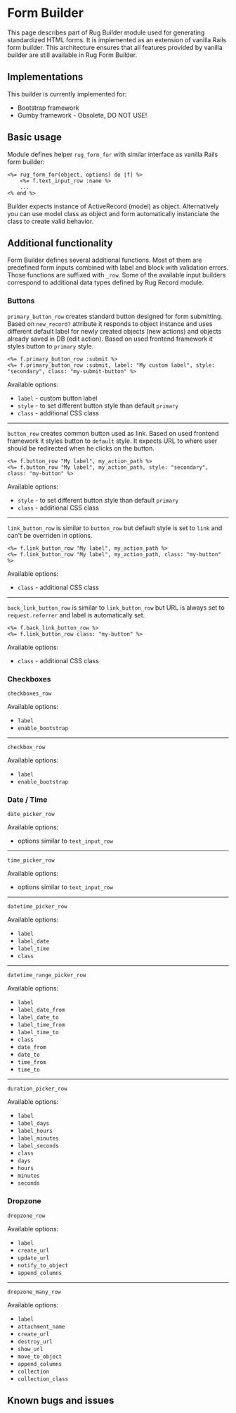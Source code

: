 # Form Builder

This page describes part of Rug Builder module used for generating standardized HTML forms. It is implemented as an extension of vanilla Rails form builder. This architecture ensures that all features provided by vanilla builder are still available in Rug Form Builder.

## Implementations

This builder is currently implemented for:

- Bootstrap framework
- Gumby framework - Obsolete, DO NOT USE!

## Basic usage

Module defines helper `rug_form_for` with similar interface as vanilla Rails form builder:

```erb
<%= rug_form_for(object, options) do |f| %>
    <%= f.text_input_row :name %>
    ...
<% end %>
```

Builder expects instance of ActiveRecord (model) as object. Alternatively you can use model class as object and form automatically instanciate the class to create valid behavior.

## Additional functionality

Form Builder defines several additional functions. Most of them are predefined form inputs combined with label and block with validation errors. Those functions are suffixed with `_row`. Some of the available input builders correspond to additional data types defined by Rug Record module. 

### Buttons

`primary_button_row` creates standard button designed for form submitting. Based on `new_record?` attribute it responds to object instance and uses different default label for newly created objects (new actions) and objects already saved in DB (edit action). Based on used frontend framework it styles button to `primary` style.

```erb
<%= f.primary_button_row :submit %>
<%= f.primary_button_row :submit, label: "My custom label", style: "secondary", class: "my-submit-button" %>
```

Available options:

- `label` - custom button label
- `style` - to set different button style than default `primary`
- `class` - additional CSS class

---

`button_row` creates common button used as link. Based on used frontend framework it styles button to `default` style. It expects URL to where user should be redirected when he clicks on the button.

```erb
<%= f.button_row "My label", my_action_path %>
<%= f.button_row "My label", my_action_path, style: "secondary", class: "my-button" %>
```

Available options:

- `style` - to set different button style than default `primary`
- `class` - additional CSS class

---

`link_button_row` is similar to `button_row` but default style is set to `link` and can't be overriden in options.

```erb
<%= f.link_button_row "My label", my_action_path %>
<%= f.link_button_row "My label", my_action_path, class: "my-button" %>
```

Available options:

- `class` - additional CSS class

---

`back_link_button_row` is similar to `link_button_row` but URL is always set to `request.referrer` and label is automatically set.

```erb
<%= f.back_link_button_row %>
<%= f.link_button_row class: "my-button" %>
```

Available options:

- `class` - additional CSS class

### Checkboxes

`checkboxes_row`

Available options:

- `label`
- `enable_bootstrap`

---

`checkbox_row`

Available options:

- `label`
- `enable_bootstrap`

### Date / Time

`date_picker_row`

Available options:

- options similar to `text_input_row`

---

`time_picker_row`

Available options:

- options similar to `text_input_row`

---

`datetime_picker_row`

Available options:

- `label`
- `label_date`
- `label_time`
- `class`

---

`datetime_range_picker_row`

Available options:

- `label`
- `label_date_from`
- `label_date_to`
- `label_time_from`
- `label_time_to`
- `class`
- `date_from`
- `date_to`
- `time_from`
- `time_to`

---

`duration_picker_row`

Available options:

- `label`
- `label_days`
- `label_hours`
- `label_minutes`
- `label_seconds`
- `class`
- `days`
- `hours`
- `minutes`
- `seconds`

### Dropzone

`dropzone_row`

Available options:

- `label`
- `create_url`
- `update_url`
- `notify_to_object`
- `append_columns`

---

`dropzone_many_row`

Available options:

- `label`
- `attachment_name`
- `create_url`
- `destroy_url`
- `show_url`
- `move_to_object`
- `append_columns`
- `collection`
- `collection_class`

## Known bugs and issues
